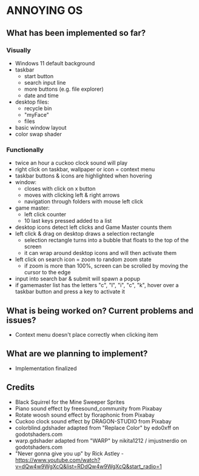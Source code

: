 # ANNOYING OS

## What has been implemented so far?

### Visually
- Windows 11 default background
- taskbar
	- start button
	- search input line
	- more buttons (e.g. file explorer)
	- date and time
- desktop files:
	- recycle bin
	- "myFace"
	- files
- basic window layout
- color swap shader
### Functionally
- twice an hour a cuckoo clock sound will play
- right click on taskbar, wallpaper or icon = context menu
- taskbar buttons & icons are highlighted when hovering
- window:
	- closes with click on x button
	- moves with clicking left & right arrows
	- navigation through folders with mouse left click
- game master:
	- left click counter
	- 10 last keys pressed added to a list
- desktop icons detect left clicks and Game Master counts them
- left click & drag on desktop draws a selection rectangle
	- selection rectangle turns into a bubble that floats to the top of the screen
	- it can wrap around desktop icons and will then activate them
- left click on search icon = zoom to random zoom state
	- if zoom is more than 100%, screen can be scrolled by moving the cursor to the edge
- input into search bar & submit will spawn a popup
- if gamemaster list has the letters "c", "l", "i", "c", "k", hover over a taskbar button and press a key to activate it

## What is being worked on? Current problems and issues?
- Context menu doesn't place correctly when clicking item

## What are we planning to implement?
- Implementation finalized

## Credits
- Black Squirrel for the Mine Sweeper Sprites
- Piano sound effect by freesound_community from Pixabay
- Rotate woosh sound effect by floraphonic from Pixabay
- Cuckoo clock sound effect by DRAGON-STUDIO from Pixabay
- colorblind.gdshader adapted from "Replace Color" by edo0xff on godotshaders.com
- warp.gdshader adapted from "WARP" by nikita1212 / imjustnerdio on godotshaders.com
- "Never gonna give you up" by Rick Astley - https://www.youtube.com/watch?v=dQw4w9WgXcQ&list=RDdQw4w9WgXcQ&start_radio=1
